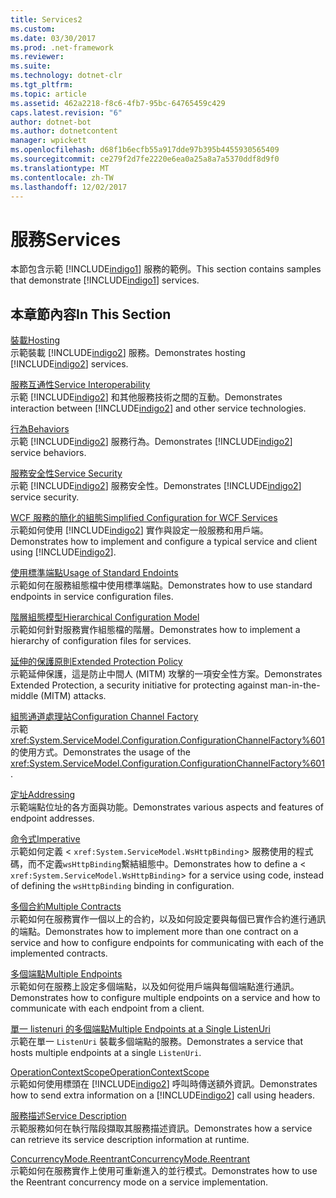 ```yaml
---
title: Services2
ms.custom: 
ms.date: 03/30/2017
ms.prod: .net-framework
ms.reviewer: 
ms.suite: 
ms.technology: dotnet-clr
ms.tgt_pltfrm: 
ms.topic: article
ms.assetid: 462a2218-f8c6-4fb7-95bc-64765459c429
caps.latest.revision: "6"
author: dotnet-bot
ms.author: dotnetcontent
manager: wpickett
ms.openlocfilehash: d68f1b6ecfb55a917dde97b395b4455930565409
ms.sourcegitcommit: ce279f2d7fe2220e6ea0a25a8a7a5370ddf8d9f0
ms.translationtype: MT
ms.contentlocale: zh-TW
ms.lasthandoff: 12/02/2017
---
```

# <a name="services"></a><span data-ttu-id="6a1b6-102">服務</span><span class="sxs-lookup"><span data-stu-id="6a1b6-102">Services</span></span>
<span data-ttu-id="6a1b6-103">本節包含示範 [!INCLUDE[indigo1](../../../../includes/indigo1-md.md)] 服務的範例。</span><span class="sxs-lookup"><span data-stu-id="6a1b6-103">This section contains samples that demonstrate [!INCLUDE[indigo1](../../../../includes/indigo1-md.md)] services.</span></span>  
  
## <a name="in-this-section"></a><span data-ttu-id="6a1b6-104">本章節內容</span><span class="sxs-lookup"><span data-stu-id="6a1b6-104">In This Section</span></span>  
 [<span data-ttu-id="6a1b6-105">裝載</span><span class="sxs-lookup"><span data-stu-id="6a1b6-105">Hosting</span></span>](../../../../docs/framework/wcf/feature-details/hosting.md)  
 <span data-ttu-id="6a1b6-106">示範裝載 [!INCLUDE[indigo2](../../../../includes/indigo2-md.md)] 服務。</span><span class="sxs-lookup"><span data-stu-id="6a1b6-106">Demonstrates hosting [!INCLUDE[indigo2](../../../../includes/indigo2-md.md)] services.</span></span>  
  
 [<span data-ttu-id="6a1b6-107">服務互通性</span><span class="sxs-lookup"><span data-stu-id="6a1b6-107">Service Interoperability</span></span>](../../../../docs/framework/wcf/samples/service-interoperability.md)  
 <span data-ttu-id="6a1b6-108">示範 [!INCLUDE[indigo2](../../../../includes/indigo2-md.md)] 和其他服務技術之間的互動。</span><span class="sxs-lookup"><span data-stu-id="6a1b6-108">Demonstrates interaction between [!INCLUDE[indigo2](../../../../includes/indigo2-md.md)] and other service technologies.</span></span>  
  
 [<span data-ttu-id="6a1b6-109">行為</span><span class="sxs-lookup"><span data-stu-id="6a1b6-109">Behaviors</span></span>](../../../../docs/framework/wcf/samples/behaviors.md)  
 <span data-ttu-id="6a1b6-110">示範 [!INCLUDE[indigo2](../../../../includes/indigo2-md.md)] 服務行為。</span><span class="sxs-lookup"><span data-stu-id="6a1b6-110">Demonstrates [!INCLUDE[indigo2](../../../../includes/indigo2-md.md)] service behaviors.</span></span>  
  
 [<span data-ttu-id="6a1b6-111">服務安全性</span><span class="sxs-lookup"><span data-stu-id="6a1b6-111">Service Security</span></span>](../../../../docs/framework/wcf/samples/service-security.md)  
 <span data-ttu-id="6a1b6-112">示範 [!INCLUDE[indigo2](../../../../includes/indigo2-md.md)] 服務安全性。</span><span class="sxs-lookup"><span data-stu-id="6a1b6-112">Demonstrates [!INCLUDE[indigo2](../../../../includes/indigo2-md.md)] service security.</span></span>  
  
 [<span data-ttu-id="6a1b6-113">WCF 服務的簡化的組態</span><span class="sxs-lookup"><span data-stu-id="6a1b6-113">Simplified Configuration for WCF Services</span></span>](../../../../docs/framework/wcf/samples/simplified-configuration-for-wcf-services.md)  
 <span data-ttu-id="6a1b6-114">示範如何使用 [!INCLUDE[indigo2](../../../../includes/indigo2-md.md)] 實作與設定一般服務和用戶端。</span><span class="sxs-lookup"><span data-stu-id="6a1b6-114">Demonstrates how to implement and configure a typical service and client using [!INCLUDE[indigo2](../../../../includes/indigo2-md.md)].</span></span>  
  
 [<span data-ttu-id="6a1b6-115">使用標準端點</span><span class="sxs-lookup"><span data-stu-id="6a1b6-115">Usage of Standard Endoints</span></span>](../../../../docs/framework/wcf/samples/usage-of-standard-endpoints.md)  
 <span data-ttu-id="6a1b6-116">示範如何在服務組態檔中使用標準端點。</span><span class="sxs-lookup"><span data-stu-id="6a1b6-116">Demonstrates how to use standard endpoints in service configuration files.</span></span>  
  
 [<span data-ttu-id="6a1b6-117">階層組態模型</span><span class="sxs-lookup"><span data-stu-id="6a1b6-117">Hierarchical Configuration Model</span></span>](../../../../docs/framework/wcf/samples/hierarchical-configuration-model.md)  
 <span data-ttu-id="6a1b6-118">示範如何針對服務實作組態檔的階層。</span><span class="sxs-lookup"><span data-stu-id="6a1b6-118">Demonstrates how to implement a hierarchy of configuration files for services.</span></span>  
  
 [<span data-ttu-id="6a1b6-119">延伸的保護原則</span><span class="sxs-lookup"><span data-stu-id="6a1b6-119">Extended Protection Policy</span></span>](../../../../docs/framework/wcf/samples/extended-protection-policy.md)  
 <span data-ttu-id="6a1b6-120">示範延伸保護，這是防止中間人 (MITM) 攻擊的一項安全性方案。</span><span class="sxs-lookup"><span data-stu-id="6a1b6-120">Demonstrates Extended Protection, a security initiative for protecting against man-in-the-middle (MITM) attacks.</span></span>  
  
 [<span data-ttu-id="6a1b6-121">組態通道處理站</span><span class="sxs-lookup"><span data-stu-id="6a1b6-121">Configuration Channel Factory</span></span>](../../../../docs/framework/wcf/samples/configuration-channel-factory.md)  
 <span data-ttu-id="6a1b6-122">示範 <xref:System.ServiceModel.Configuration.ConfigurationChannelFactory%601> 的使用方式。</span><span class="sxs-lookup"><span data-stu-id="6a1b6-122">Demonstrates the usage of the <xref:System.ServiceModel.Configuration.ConfigurationChannelFactory%601>.</span></span>  
  
 [<span data-ttu-id="6a1b6-123">定址</span><span class="sxs-lookup"><span data-stu-id="6a1b6-123">Addressing</span></span>](../../../../docs/framework/wcf/samples/addressing.md)  
 <span data-ttu-id="6a1b6-124">示範端點位址的各方面與功能。</span><span class="sxs-lookup"><span data-stu-id="6a1b6-124">Demonstrates various aspects and features of endpoint addresses.</span></span>  
  
 [<span data-ttu-id="6a1b6-125">命令式</span><span class="sxs-lookup"><span data-stu-id="6a1b6-125">Imperative</span></span>](../../../../docs/framework/wcf/samples/imperative.md)  
 <span data-ttu-id="6a1b6-126">示範如何定義 <<!--zz xref:System.ServiceModel.WsHttpBinding --> `xref:System.ServiceModel.WsHttpBinding`> 服務使用的程式碼，而不定義`wsHttpBinding`繫結組態中。</span><span class="sxs-lookup"><span data-stu-id="6a1b6-126">Demonstrates how to define a <<!--zz xref:System.ServiceModel.WsHttpBinding --> `xref:System.ServiceModel.WsHttpBinding`> for a service using code, instead of defining the `wsHttpBinding` binding in configuration.</span></span>  
  
 [<span data-ttu-id="6a1b6-127">多個合約</span><span class="sxs-lookup"><span data-stu-id="6a1b6-127">Multiple Contracts</span></span>](../../../../docs/framework/wcf/samples/multiple-contracts.md)  
 <span data-ttu-id="6a1b6-128">示範如何在服務實作一個以上的合約，以及如何設定要與每個已實作合約進行通訊的端點。</span><span class="sxs-lookup"><span data-stu-id="6a1b6-128">Demonstrates how to implement more than one contract on a service and how to configure endpoints for communicating with each of the implemented contracts.</span></span>  
  
 [<span data-ttu-id="6a1b6-129">多個端點</span><span class="sxs-lookup"><span data-stu-id="6a1b6-129">Multiple Endpoints</span></span>](../../../../docs/framework/wcf/samples/multiple-endpoints.md)  
 <span data-ttu-id="6a1b6-130">示範如何在服務上設定多個端點，以及如何從用戶端與每個端點進行通訊。</span><span class="sxs-lookup"><span data-stu-id="6a1b6-130">Demonstrates how to configure multiple endpoints on a service and how to communicate with each endpoint from a client.</span></span>  
  
 [<span data-ttu-id="6a1b6-131">單一 listenuri 的多個端點</span><span class="sxs-lookup"><span data-stu-id="6a1b6-131">Multiple Endpoints at a Single ListenUri</span></span>](../../../../docs/framework/wcf/samples/multiple-endpoints-at-a-single-listenuri.md)  
 <span data-ttu-id="6a1b6-132">示範在單一 `ListenUri` 裝載多個端點的服務。</span><span class="sxs-lookup"><span data-stu-id="6a1b6-132">Demonstrates a service that hosts multiple endpoints at a single `ListenUri`.</span></span>  
  
 [<span data-ttu-id="6a1b6-133">OperationContextScope</span><span class="sxs-lookup"><span data-stu-id="6a1b6-133">OperationContextScope</span></span>](../../../../docs/framework/wcf/samples/operationcontextscope.md)  
 <span data-ttu-id="6a1b6-134">示範如何使用標頭在 [!INCLUDE[indigo2](../../../../includes/indigo2-md.md)] 呼叫時傳送額外資訊。</span><span class="sxs-lookup"><span data-stu-id="6a1b6-134">Demonstrates how to send extra information on a [!INCLUDE[indigo2](../../../../includes/indigo2-md.md)] call using headers.</span></span>  
  
 [<span data-ttu-id="6a1b6-135">服務描述</span><span class="sxs-lookup"><span data-stu-id="6a1b6-135">Service Description</span></span>](../../../../docs/framework/wcf/samples/service-description.md)  
 <span data-ttu-id="6a1b6-136">示範服務如何在執行階段擷取其服務描述資訊。</span><span class="sxs-lookup"><span data-stu-id="6a1b6-136">Demonstrates how a service can retrieve its service description information at runtime.</span></span>  
  
 [<span data-ttu-id="6a1b6-137">ConcurrencyMode.Reentrant</span><span class="sxs-lookup"><span data-stu-id="6a1b6-137">ConcurrencyMode.Reentrant</span></span>](../../../../docs/framework/wcf/samples/concurrencymode-reentrant.md)  
 <span data-ttu-id="6a1b6-138">示範如何在服務實作上使用可重新進入的並行模式。</span><span class="sxs-lookup"><span data-stu-id="6a1b6-138">Demonstrates how to use the Reentrant concurrency mode on a service implementation.</span></span>
